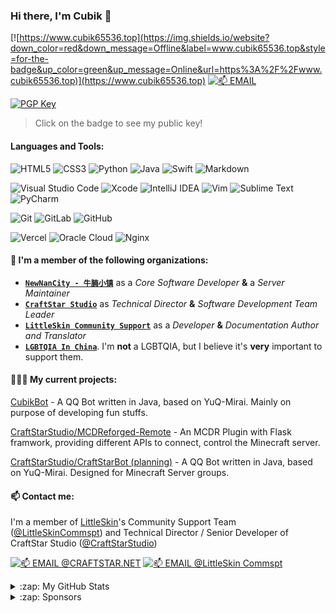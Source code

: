 ### Hi there, I'm Cubik 👋

[![https://www.cubik65536.top](https://img.shields.io/website?down_color=red&down_message=Offline&label=www.cubik65536.top&style=for-the-badge&up_color=green&up_message=Online&url=https%3A%2F%2Fwww.cubik65536.top)](https://www.cubik65536.top)
[![📫 EMAIL](https://img.shields.io/badge/📫%20EMAIL-cubik65536%40cubik65356.top-informational?style=for-the-badge)](mailto:cubik65536@cubik65356.top)

[![PGP Key](https://img.shields.io/badge/My%20PGP%20Fingerprint-7C58%20C98C%203AB8%20004E%20046C%2016FA%204462%209FF0%20C890%20D359-%23FA7343?style=for-the-badge)](./pgp-public-key.txt)
> Click on the badge to see my public key!

#### Languages and Tools:

<img alt="HTML5" src="https://img.shields.io/badge/html5-%23E34F26.svg?style=for-the-badge&logo=html5&logoColor=white"/> <img alt="CSS3" src="https://img.shields.io/badge/css3-%231572B6.svg?style=for-the-badge&logo=css3&logoColor=white"/> <img alt="Python" src="https://img.shields.io/badge/python-%2314354C.svg?style=for-the-badge&logo=python&logoColor=white"/> <img alt="Java" src="https://img.shields.io/badge/java-%23ED8B00.svg?style=for-the-badge&logo=java&logoColor=white"/> <img alt="Swift" src="https://img.shields.io/badge/swift-%23FA7343.svg?style=for-the-badge&logo=swift&logoColor=white"/> <img alt="Markdown" src="https://img.shields.io/badge/markdown-%23000000.svg?style=for-the-badge&logo=markdown&logoColor=white"/>

<img alt="Visual Studio Code" src="https://img.shields.io/badge/VisualStudioCode-0078d7.svg?style=for-the-badge&logo=visual-studio-code&logoColor=white"/> <img alt="Xcode" src="https://img.shields.io/badge/Xcode-007ACC?style=for-the-badge&logo=Xcode&logoColor=white"/> <img alt="IntelliJ IDEA" src="https://img.shields.io/badge/IntelliJIDEA-000000.svg?style=for-the-badge&logo=intellij-idea&logoColor=white"/> <img alt="Vim" src="https://img.shields.io/badge/VIM-%2311AB00.svg?style=for-the-badge&logo=vim&logoColor=white"/> <img alt="Sublime Text" src="https://img.shields.io/badge/sublime_text-%23575757.svg?style=for-the-badge&logo=sublime-text&logoColor=important"/> <img alt="PyCharm" src="https://img.shields.io/badge/pycharm-143?style=for-the-badge&logo=pycharm&logoColor=black&color=black&labelColor=green"/>

<img alt="Git" src="https://img.shields.io/badge/git-%23F05033.svg?style=for-the-badge&logo=git&logoColor=white"/> <img alt="GitLab" src="https://img.shields.io/badge/gitlab-%23181717.svg?style=for-the-badge&logo=gitlab&logoColor=white"/> <img alt="GitHub" src="https://img.shields.io/badge/github-%23121011.svg?style=for-the-badge&logo=github&logoColor=white"/>

<img alt="Vercel" src="https://img.shields.io/badge/vercel-%23000000.svg?style=for-the-badge&logo=vercel&logoColor=white"/> <img alt="Oracle Cloud" src ="https://img.shields.io/badge/oracle-%23F00000.svg?style=for-the-badge&logo=oracle&logoColor=white" /> <img alt="Nginx" src="https://img.shields.io/badge/nginx-%23009639.svg?style=for-the-badge&logo=nginx&logoColor=white"/>

#### 🏢 I'm a member of the following organizations:

- **[`NewNanCity - 牛腩小镇`](https://github.com/NewNanty)** as a *Core Software Developer* **&** a *Server Maintainer*
- **[`CraftStar Studio`](https://github.com/CraftStarStudio)** as *Technical Director* **&** *Software Development Team Leader*
- **[`LittleSkin Community Support`](https://github.com/LittleSkinCommspt)** as a *Developer* **&** *Documentation Author and Translator*
- **[`LGBTQIA In China`](https://github.com/LGBT-CN)**. I'm **not** a LGBTQIA, but I believe it's **very** important to support them.

#### 🧑🏻‍💻 My current projects:

[CubikBot](https://github.com/Cubik65536/CubikBot) - A QQ Bot written in Java, based on YuQ-Mirai. Mainly on purpose of developing fun stuffs.

[CraftStarStudio/MCDReforged-Remote](https://github.com/CraftStarStudio/MCDReforged-Remote) - An MCDR Plugin with Flask framwork, providing different APIs to connect, control the Minecraft server.

[CraftStarStudio/CraftStarBot (planning)](#) - A QQ Bot written in Java, based on YuQ-Mirai. Designed for Minecraft Server groups.

#### 📫 Contact me:

I'm a member of [LittleSkin](https://littlesk.in)'s Community Support Team ([@LittleSkinCommspt](https://github.com/LittleSkinCommspt)) and Technical Director / Senior Developer of CraftStar Studio ([@CraftStarStudio](https://github.com/CraftStarStudio))

[![📫 EMAIL @CRAFTSTAR.NET](https://img.shields.io/badge/📫%20EMAIL%40CRAFTSTAR.NET-cubik65536%40craftstar.net-informational?style=for-the-badge)](mailto:cubik65536@craftstar.net)
[![📫 EMAIL @LittleSkin Commspt](https://img.shields.io/badge/📫%20EMAIL%40LittleSkin%20Commspt-cubik65536%40commspt.littlesk.in-informational?style=for-the-badge)](mailto:cubik65536@commspt.littlesk.in)

<details>
  <summary>:zap: My GitHub Stats</summary>

  <img align="left" alt="Cubik65536's GitHub Stats" src="https://github-readme-stats.cubik65536.top/api?username=Cubik65536&count_private=true&theme=blue-green&show_icons=true" />
  
  <img align="left" alt="Cubik65536's Top Langs" src="https://github-readme-stats.cubik65536.top/api/top-langs/?username=Cubik65536&layout=compact&count_private=true&theme=blue-green" />

</details>

<details>
  <summary>:zap: Sponsors </summary>
  
  <br/>
  <b>Thanks to <a href="https://www.realmidc.net/">RealmIDC</a> for providing me network and computing resources</b>
  <br/><br/>
  <a href="https://www.realmidc.net/"><img src="https://img.cubik65536.top/RealmidcLogo.png" width="320"/></a>
  <br/>
  
  ---

  <b>Support me on <a href="https://www.afdian.net/@cubik65536?tab=home">afdian.net</a>!</b>
  
  <h3>By me a coffee: </h3>

  * [@Cursor-S](https://github.com/Cursor-S)

  <h3>Sponsors from May 2021: </h3>

  * WUTONG

  Thanks for your supports!
  
</details>
